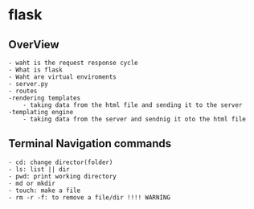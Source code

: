# flask

## OverView
    - waht is the request response cycle
    - What is flask
    - Waht are virtual enviroments
    - server.py
    - routes
    -rendering templates
        - taking data from the html file and sending it to the server
    -templating engine
        - taking data from the server and sendnig it oto the html file

## Terminal Navigation commands
    - cd: change director(folder)
    - ls: list || dir
    - pwd: print working directory
    - md or mkdir
    - touch: make a file
    - rm -r -f: to remove a file/dir !!!! WARNING